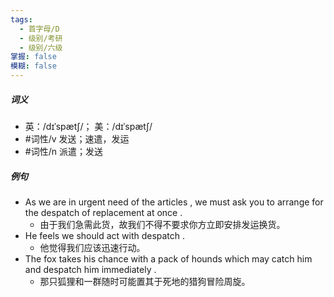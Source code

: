```yaml
---
tags:
  - 首字母/D
  - 级别/考研
  - 级别/六级
掌握: false
模糊: false
---
```

##### 词义
- 英：/dɪˈspætʃ/； 美：/dɪˈspætʃ/
- #词性/v  发送；速遣，发运
- #词性/n  派遣；发送
##### 例句
- As we are in urgent need of the articles , we must ask you to arrange for the despatch of replacement at once .
	- 由于我们急需此货，故我们不得不要求你方立即安排发运换货。
- He feels we should act with despatch .
	- 他觉得我们应该迅速行动。
- The fox takes his chance with a pack of hounds which may catch him and despatch him immediately .
	- 那只狐狸和一群随时可能置其于死地的猎狗冒险周旋。
